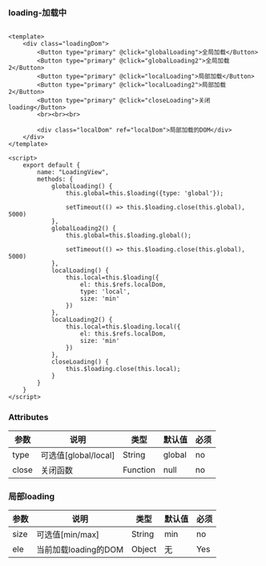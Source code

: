 ### loading-加载中

<template>
    <div class="loadingDom">
        <Button type="primary" @click="globalLoading">全局加载</Button>
        <Button type="primary" @click="globalLoading2">全局加载2</Button>
        <Button type="primary" @click="localLoading">局部加载</Button>
        <Button type="primary" @click="localLoading2">局部加载2</Button>
        <Button type="default" @click="closeLoading">关闭loading</Button>
        <div class="localDom" ref="localDom">局部加载的DOM</div>
    </div>
</template>

<script>
    export default {
        name: "LoadingView",
        methods: {
            globalLoading() {
                this.global=this.$loading({type: 'global'});

                setTimeout(() => this.$loading.close(this.global), 5000)
            },
            globalLoading2() {
                this.global=this.$loading.global();

                setTimeout(() => this.$loading.close(this.global), 5000)
            },
            localLoading() {
                this.local=this.$loading({
                    el: this.$refs.localDom,
                    type: 'local',
                    size: 'min'
                })
            },
            localLoading2() {
                this.local=this.$loading.local({
                    el: this.$refs.localDom,
                    size: 'min'
                })
            },
            closeLoading() {
                this.$loading.close(this.local);
            }
        }
    }
</script>

<style lang="stylus">
.localDom
    display flex
    align-items center
    justify-content center
    background-color $turquoise-600
    width 500px
    height 500px
    font-size 14px

</style>

```vue

<template>
    <div class="loadingDom">
        <Button type="primary" @click="globalLoading">全局加载</Button>
        <Button type="primary" @click="globalLoading2">全局加载2</Button>
        <Button type="primary" @click="localLoading">局部加载</Button>
        <Button type="primary" @click="localLoading2">局部加载2</Button>
        <Button type="primary" @click="closeLoading">关闭loading</Button>
        <br><br><br>

        <div class="localDom" ref="localDom">局部加载的DOM</div>
    </div>
</template>

<script>
    export default {
        name: "LoadingView",
        methods: {
            globalLoading() {
                this.global=this.$loading({type: 'global'});

                setTimeout(() => this.$loading.close(this.global), 5000)
            },
            globalLoading2() {
                this.global=this.$loading.global();

                setTimeout(() => this.$loading.close(this.global), 5000)
            },
            localLoading() {
                this.local=this.$loading({
                    el: this.$refs.localDom,
                    type: 'local',
                    size: 'min'
                })
            },
            localLoading2() {
                this.local=this.$loading.local({
                    el: this.$refs.localDom,
                    size: 'min'
                })
            },
            closeLoading() {
                this.$loading.close(this.local);
            }
        }
    }
</script>

```


### Attributes

| 参数     | 说明    | 类型    | 默认值   | 必须  |
| ------- | ----    | ------  | ------- | ------|
| type    | 可选值[global/local] | String | global     | no     |
| close    | 关闭函数 | Function | null    | no     |


### 局部loading

| 参数     | 说明    | 类型    | 默认值   | 必须  |
| ------- | ----    | ------  | ------- | ------|
| size    | 可选值[min/max] | String | min     | no     |
| ele    | 当前加载loading的DOM | Object | 无     | Yes     |
